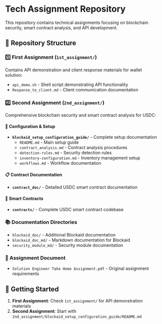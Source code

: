 # Tech Assignment Repository

This repository contains technical assignments focusing on blockchain security, smart contract analysis, and API development.

## 📁 Repository Structure

### 1️⃣ First Assignment (`1st_assignment/`)

Contains API demonstration and client response materials for wallet solution:

- `api_demo.sh` - Shell script demonstrating API functionality
- `Response_to_client.md` - Client communication documentation

### 2️⃣ Second Assignment (`2nd_assignment/`)

Comprehensive blockchain security and smart contract analysis for USDC:

#### 🔧 Configuration & Setup

- **`blockaid_setup_configuration_guide/`** - Complete setup documentation
  - `README.md` - Main setup guide
  - `contract_analysis.md` - Contract analysis procedures
  - `detection-rules.md` - Security detection rules
  - `inventory-configuration.md` - Inventory management setup
  - `workflows.md` - Workflow documentation

#### 📋 Contract Documentation

- **`contract_doc/`** - Detailed USDC smart contract documentation

#### 💎 Smart Contracts

- **`contracts/`** - Complete USDC smart contract codebase

### 📚 Documentation Directories

- `blockaid_doc/` - Additional Blockaid documentation
- `blockaid_doc_md/` - Markdown documentation for Blockaid
- `security_module_md/` - Security module documentation

### 📄 Assignment Document

- `Solution Engineer Take Home Assignment.pdf` - Original assignment requirements

## 🚀 Getting Started

1. **First Assignment**: Check `1st_assignment/` for API demonstration materials
2. **Second Assignment**: Start with `2nd_assignment/blockaid_setup_configuration_guide/README.md`
